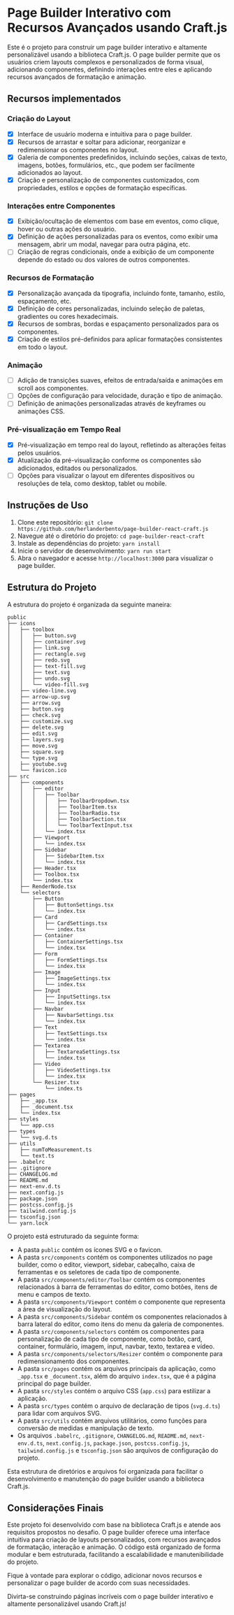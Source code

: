 # Page Builder Interativo com Recursos Avançados usando Craft.js

Este é o projeto para construir um page builder interativo e altamente personalizável usando a biblioteca Craft.js. O page builder permite que os usuários criem layouts complexos e personalizados de forma visual, adicionando componentes, definindo interações entre eles e aplicando recursos avançados de formatação e animação.

## Recursos implementados

### Criação do Layout

- [x] Interface de usuário moderna e intuitiva para o page builder.
- [x] Recursos de arrastar e soltar para adicionar, reorganizar e redimensionar os componentes no layout.
- [x] Galeria de componentes predefinidos, incluindo seções, caixas de texto, imagens, botões, formulários, etc., que podem ser facilmente adicionados ao layout.
- [x] Criação e personalização de componentes customizados, com propriedades, estilos e opções de formatação específicas.

### Interações entre Componentes

- [x] Exibição/ocultação de elementos com base em eventos, como clique, hover ou outras ações do usuário.
- [x] Definição de ações personalizadas para os eventos, como exibir uma mensagem, abrir um modal, navegar para outra página, etc.
- [ ] Criação de regras condicionais, onde a exibição de um componente depende do estado ou dos valores de outros componentes.

### Recursos de Formatação

- [x] Personalização avançada da tipografia, incluindo fonte, tamanho, estilo, espaçamento, etc.
- [x] Definição de cores personalizadas, incluindo seleção de paletas, gradientes ou cores hexadecimais.
- [x] Recursos de sombras, bordas e espaçamento personalizados para os componentes.
- [x] Criação de estilos pré-definidos para aplicar formatações consistentes em todo o layout.

### Animação

- [ ] Adição de transições suaves, efeitos de entrada/saída e animações em scroll aos componentes.
- [ ] Opções de configuração para velocidade, duração e tipo de animação.
- [ ] Definição de animações personalizadas através de keyframes ou animações CSS.

### Pré-visualização em Tempo Real

- [x] Pré-visualização em tempo real do layout, refletindo as alterações feitas pelos usuários.
- [x] Atualização da pré-visualização conforme os componentes são adicionados, editados ou personalizados.
- [ ] Opções para visualizar o layout em diferentes dispositivos ou resoluções de tela, como desktop, tablet ou mobile.

## Instruções de Uso

1. Clone este repositório: `git clone https://github.com/herlanderbento/page-builder-react-craft.js`
2. Navegue até o diretório do projeto: `cd page-builder-react-craft`
3. Instale as dependências do projeto: `yarn install`
4. Inicie o servidor de desenvolvimento: `yarn run start`
5. Abra o navegador e acesse `http://localhost:3000` para visualizar o page builder.

## Estrutura do Projeto

A estrutura do projeto é organizada da seguinte maneira:

```
public
├── icons
│   ├── toolbox
│   │   ├── button.svg
│   │   ├── container.svg
│   │   ├── link.svg
│   │   ├── rectangle.svg
│   │   ├── redo.svg
│   │   ├── text-fill.svg
│   │   ├── text.svg
│   │   ├── undo.svg
│   │   └── video-fill.svg
│   ├── video-line.svg
│   ├── arrow-up.svg
│   ├── arrow.svg
│   ├── button.svg
│   ├── check.svg
│   ├── customize.svg
│   ├── delete.svg
│   ├── edit.svg
│   ├── layers.svg
│   ├── move.svg
│   ├── square.svg
│   └── type.svg
│   ├── youtube.svg
│   └── favicon.ico
├── src
│   ├── components
│   │   ├── editor
│   │   │   ├── Toolbar
│   │   │   │   ├── ToolbarDropdown.tsx
│   │   │   │   ├── ToolbarItem.tsx
│   │   │   │   ├── ToolbarRadio.tsx
│   │   │   │   ├── ToolbarSection.tsx
│   │   │   │   └── ToolbarTextInput.tsx
│   │   │   └── index.tsx
│   │   ├── Viewport
│   │   │   └── index.tsx
│   │   ├── Sidebar
│   │   │   ├── SidebarItem.tsx
│   │   │   └── index.tsx
│   │   ├── Header.tsx
│   │   ├── Toolbox.tsx
│   │   └── index.tsx
│   ├── RenderNode.tsx
│   └── selectors
│       ├── Button
│       │   ├── ButtonSettings.tsx
│       │   └── index.tsx
│       ├── Card
│       │   ├── CardSettings.tsx
│       │   └── index.tsx
│       ├── Container
│       │   ├── ContainerSettings.tsx
│       │   └── index.tsx
│       ├── Form
│       │   ├── FormSettings.tsx
│       │   └── index.tsx
│       ├── Image
│       │   ├── ImageSettings.tsx
│       │   └── index.tsx
│       ├── Input
│       │   ├── InputSettings.tsx
│       │   └── index.tsx
│       ├── Navbar
│       │   ├── NavbarSettings.tsx
│       │   └── index.tsx
│       ├── Text
│       │   ├── TextSettings.tsx
│       │   └── index.tsx
│       ├── Textarea
│       │   ├── TextareaSettings.tsx
│       │   └── index.tsx
│       ├── Video
│       │   ├── VideoSettings.tsx
│       │   └── index.tsx
│       └── Resizer.tsx
│           └── index.ts
├── pages
│   ├── _app.tsx
│   ├── _document.tsx
│   └── index.tsx
├── styles
│   └── app.css
├── types
│   └── svg.d.ts
├── utils
│   ├── numToMeasurement.ts
│   └── text.ts
├── .babelrc
├── .gitignore
├── CHANGELOG.md
├── README.md
├── next-env.d.ts
├── next.config.js
├── package.json
├── postcss.config.js
├── tailwind.config.js
├── tsconfig.json
└── yarn.lock
```

O projeto está estruturado da seguinte forma:

- A pasta `public` contém os ícones SVG e o favicon.
- A pasta `src/components` contém os componentes utilizados no page builder, como o editor, viewport, sidebar, cabeçalho, caixa de ferramentas e os seletores de cada tipo de componente.
- A pasta `src/components/editor/Toolbar` contém os componentes relacionados à barra de ferramentas do editor, como botões, itens de menu e campos de texto.
- A pasta `src/components/Viewport` contém o componente que representa a área de visualização do layout.
- A pasta `src/components/Sidebar` contém os componentes relacionados à barra lateral do editor, como itens do menu da galeria de componentes.
- A pasta `src/components/selectors` contém os componentes para personalização de cada tipo de componente, como botão, card, container, formulário, imagem, input, navbar, texto, textarea e vídeo.
- A pasta `src/components/selectors/Resizer` contém o componente para redimensionamento dos componentes.
- A pasta `src/pages` contém os arquivos principais da aplicação, como `_app.tsx` e `_document.tsx`, além do arquivo `index.tsx`, que é a página principal do page builder.
- A pasta `src/styles` contém o arquivo CSS (`app.css`) para estilizar a aplicação.
- A pasta `src/types` contém o arquivo de declaração de tipos (`svg.d.ts`) para lidar com arquivos SVG.
- A pasta `src/utils` contém arquivos utilitários, como funções para conversão de medidas e manipulação de texto.
- Os arquivos `.babelrc`, `.gitignore`, `CHANGELOG.md`, `README.md`, `next-env.d.ts`, `next.config.js`, `package.json`, `postcss.config.js`, `tailwind.config.js` e `tsconfig.json` são arquivos de configuração do projeto.

Esta estrutura de diretórios e arquivos foi organizada para facilitar o desenvolvimento e manutenção do page builder usando a biblioteca Craft.js.

## Considerações Finais

Este projeto foi desenvolvido com base na biblioteca Craft.js e atende aos requisitos propostos no desafio. O page builder oferece uma interface intuitiva para criação de layouts personalizados, com recursos avançados de formatação, interação e animação. O código está organizado de forma modular e bem estruturada, facilitando a escalabilidade e manutenibilidade do projeto.

Fique à vontade para explorar o código, adicionar novos recursos e personalizar o page builder de acordo com suas necessidades.

Divirta-se construindo páginas incríveis com o page builder interativo e altamente personalizável usando Craft.js!